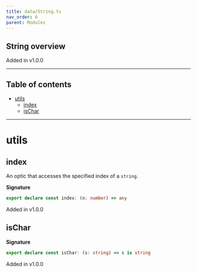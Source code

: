 ```yaml
---
title: data/String.ts
nav_order: 6
parent: Modules
---
```


## String overview

Added in v1.0.0

---

<h2 class="text-delta">Table of contents</h2>

- [utils](#utils)
  - [index](#index)
  - [isChar](#ischar)

---

# utils

## index

An optic that accesses the specified index of a `string`.

**Signature**

```ts
export declare const index: (n: number) => any
```

Added in v1.0.0

## isChar

**Signature**

```ts
export declare const isChar: (s: string) => s is string
```

Added in v1.0.0
